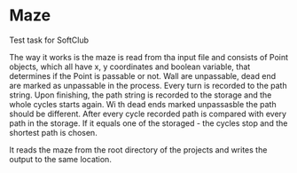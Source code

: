 # Maze
Test task for SoftClub


The way it works is the maze is read from tha input file and consists of Point objects, which all have x, y coordinates and boolean variable, that determines if the Point is passable or not. Wall are unpassable, dead end are marked as unpassable in the process. Every turn is recorded to the path string.
Upon finishing, the path string is recorded to the storage and the whole cycles starts again. Wi th dead ends marked unpassasble the path should be different.
After every cycle recorded path is compared with every path in the storage. If it equals one of the storaged - the cycles stop and the shortest path is chosen.

It reads the maze from the root directory of the projects and writes the output to the same location.
